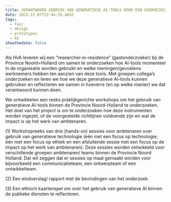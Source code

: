 ```yaml
---
title: VERANTWOORD GEBRUIK VAN GENERATIEVE AI-TOOLS DOOR EEN OVERHEIDSINSTELLING
date: 2023-12-07T12:44:35.465Z
tags:
  - fair
  - design
  - prototypes
  - AI
showthedate: false
---
```

Als HvA leveren wij een “researcher-in-residence” (gastonderzoeker) bij de Province Noord=Holland om samen te onderzoeken hoe AI-tools momenteel in de organisatie worden gebruikt en welke meningen/gevoelens werknemers hebben ten aanzien van deze tools. Met groepen collega’s onderzoeken en leren we hoe we deze generatieve AI-tools kunnen gebruiken en reflecteren we samen in hoeverre (en op welke manier) we dat verantwoord kunnen doen.

We ontwikkelen een reeks praktijkgerichte workshops om het gebruik van generatieve AI-tools binnen de Provincie Noord-Holland te onderzoeken. Het doel van het project is om te onderzoeken hoe deze instrumenten worden ingezet, of de voorgestelde richtlijnen voldoende zijn en wat de impact is op het werk van ambtenaren.   

(1) Workshopreeks van drie (hands-on) sessies voor ambtenaren over gebruik van generatieve technologie (één met een focus op technologie; één met een focus op ethiek en een afsluitende sessie met een focus op de impact op het werk van ambtenaren). Deze sessies worden ontwikkeld voor verschillende groepen ambtenaren/ teams binnen de Provincie Noord Holland. Dat wil zeggen dat er sessies op maat gemaakt worden voor bijvoorbeeld een communicatieteam, een ontwerpteam of een ontwikkelteam.

(2) Een eindverslag/ rapport met de bevindingen van het onderzoek

(3) Een ethisch kaartenspel om over het gebruik van generatieve AI binnen de publieke diensten te reflecteren.